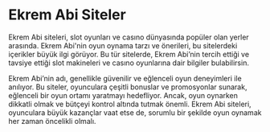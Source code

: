 # Ekrem Abi Siteler
Ekrem Abi siteleri, slot oyunları ve casıno dünyasında popüler olan yerler arasında. Ekrem Abi'nin oyun oynama tarzı ve önerileri, bu sitelerdeki içerikler büyük ilgi görüyor. Bu tür sitelerde, Ekrem Abi’nin tercih ettiği ve tavsiye ettiği slot makineleri ve casıno oyunlarına dair bilgiler bulabilirsin.

Ekrem Abi’nin adı, genellikle güvenilir ve eğlenceli oyun deneyimleri ile anılıyor. Bu siteler, oyunculara çeşitli bonuslar ve promosyonlar sunarak, eğlenceli bir oyun ortamı yaratmayı hedefliyor. Ancak, oyun oynarken dikkatli olmak ve bütçeyi kontrol altında tutmak önemli. Ekrem Abi siteleri, oyunculara büyük kazançlar vaat etse de, sorumlu bir şekilde oyun oynamak her zaman öncelikli olmalı.
